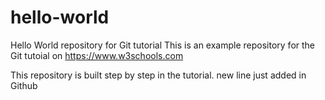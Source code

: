 # hello-world
Hello World repository for Git tutorial
This is an example repository for the Git tutoial on https://www.w3schools.com

This repository is built step by step in the tutorial.
new line just added in Github
